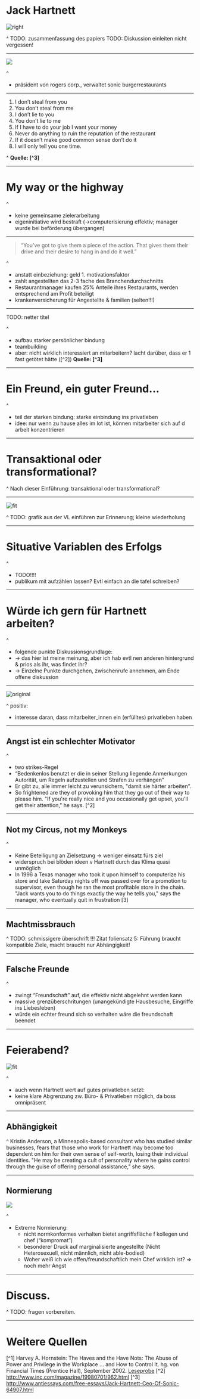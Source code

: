 
# Jack Hartnett

![right](./images/hartnett.jpg)


^
TODO: zusammenfassung des papiers
TODO: Diskussion einleiten nicht vergessen!

---

![](./images/sonic_burger.jpg)

^
- präsident von rogers corp., verwaltet sonic burgerrestaurants

---
1. I don’t steal from you
2. You don’t steal from me
3. I don’t lie to you
4. You don’t lie to me
5. If I have to do your job I want your money
6. Never do anything to ruin the reputation of the restaurant
7. If it doesn’t make good common sense don’t do it
8. I will only tell you one time.

^
**Quelle: [^3]**

---

# My way or the highway

^
- keine gemeinsame zielerarbeitung
- eigeninitiative wird bestraft (->computerisierung effektiv; manager wurde bei beförderung übergangen)

---

> “You've got to give them a piece of the action. That gives them their drive and their desire to hang in and do it well.”

^
- anstatt einbeziehung: geld 1. motivationsfaktor
- zahlt angestellten das 2-3 fache des Branchendurchschnitts
- Restaurantmanager kaufen 25% Anteile ihres Restaurants, werden entsprechend am Profit beteiligt
- krankenversicherung für Angestellte & familien (selten!!!)

<!--His managers must purchase 25% equity stakes in the restaurants they run. In exchange, they receive 25% of the monthly net profits, a $1,200 monthly salary, and full health benefits for themselves and their dependents, a rarity in the burger world. That's just for starters. Managers who have been with D.L. Rogers for more than 18 months qualify for a bonus of up to 15% of net profits if they meet certain food, labor, and paper costs. And three-year veterans can buy a 1% stake in a new Sonic outlet for about $1,750, as long as they meet certain goals, such as posting an annual net profit of 20%. Supervisors can receive up to 13% of the net profits from the stores they oversee. -->

---

TODO: netter titel

^
- aufbau starker persönlicher bindung
- teambuilding 
- aber: nicht wirklich interessiert an mitarbeitern? lacht darüber, dass er 1 fast getötet hätte ([^2])
**Quelle: [^3]**

---
# Ein Freund, ein guter Freund...

^
- teil der starken bindung: starke einbindung ins privatleben
- idee: nur wenn zu hause alles im lot ist, können mitarbeiter sich auf d arbeit konzentrieren

<!--“I don't want you to go to work unhappy, pissed off, upset, or mad about anything, because I don't think you can be totally focused on making money if you're worried about what's happening at home or at school with your kids.” -->

---
# Transaktional oder transformational?

^
Nach dieser Einführung: transaktional oder transformational?

---

![fit](./images/trans*_folie.png)

^
TODO: grafik aus der VL einführen zur Erinnerung; kleine wiederholung

---
# Situative Variablen des Erfolgs

^
- TODO!!!!
- publikum mit aufzählen lassen? Evtl einfach an die tafel schreiben?

---
# Würde ich gern für Hartnett arbeiten?

^
- folgende punkte Diskussionsgrundlage:
- -> das hier ist meine meinung, aber ich hab evtl nen anderen hintergrund & prios als ihr, was findet ihr? 
- -> Einzelne Punkte durchgehen, zwischenrufe annehmen, am Ende offene diskussion 


---
![original](./images/nope.gif)

^
positiv: 
- interesse daran, dass mitarbeiter_innen ein (erfülltes) privatleben haben
---
## Angst ist ein schlechter Motivator

^
- two strikes-Regel
- “Bedenkenlos benutzt er die in seiner Stellung liegende Anmerkungen Autorität, um Regeln aufzustellen und Strafen zu verhängen”
- Er gibt zu, alle immer leicht zu verunsichern, "damit sie härter arbeiten".
- So frightened are they of provoking him that they go out of their way to please him. "If you're really nice and you occasionally get upset, you'll get their attention," he says. [^2]

---
## Not my Circus, not my Monkeys

^
- Keine Beteiligung an Zielsetzung -> weniger einsatz fürs ziel
- widerspruch bei blöden ideen v Hartnett durch das Klima quasi unmöglich
- In 1996 a Texas manager who took it upon himself to computerize his store and take Saturday nights off was passed over for a promotion to supervisor, even though he ran the most profitable store in the chain. "Jack wants you to do things exactly the way he tells you," says the manager, who eventually quit in frustration [3]

---
## Machtmissbrauch

^
TODO: schmissigere überschrift
!!! Zitat foliensatz 5: Führung braucht kompatible Ziele, macht braucht nur Abhängigkeit!

---
## Falsche Freunde

^
- zwingt “Freundschaft” auf, die effektiv nicht abgelehnt werden kann
- massive grenzüberschritungen (unangekündigte Hausbesuche, Eingriffe ins Liebesleben)
- würde ein echter freund sich so verhalten wäre die freundschaft beendet

---
# Feierabend?

![fit](./images/peggy_home.gif)

^
- auch wenn Hartnett wert auf gutes privatleben setzt:
- keine klare Abgrenzung zw. Büro- & Privatleben möglich, da boss omnipräsent

---

## Abhängigkeit

^
Kristin Anderson, a Minneapolis-based consultant who has studied similar businesses, fears that those who work for Hartnett may become too dependent on him for their own sense of self-worth, losing their individual identities. "He may be creating a cult of personality where he gains control through the guise of offering personal assistance," she says.

---

## Normierung
![](./images/judging.gif)

^
- Extreme Normierung:
    - nicht normkonformes verhalten bietet angriffsfläche f kollegen und chef (“kompromat”)
    - besonderer Druck auf marginalisierte angestellte (Nicht Heterosexuell, nicht männlich, nicht able-bodied)
    - Woher weiß ich wie offen/freundschaftlich mein Chef wirklich ist? => noch mehr Angst

---
# Discuss.

^
TODO: fragen vorbereiten.

---
# Weitere Quellen
[^1] Harvey A. Hornstein: The Haves and the Have Nots: The Abuse of Power and Privilege in the Workplace ... and How to Control It. hg. von Financial Times (Prentice Hall), September 2002.
[Leseprobe](https://books.google.de/books?id=J_GlCvSOIOsC&pg=PA53&lpg=PA53&dq=jack+hartnett+rogers+corp&source=bl&ots=uEAvM2q2CP&sig=cPPaAVsxQXsNMV9k2LVpTkmZTbQ&hl=de&sa=X&ei=oXFLVYGPGIqOsAGvzIAI&ved=0CEMQ6AEwBA#v=onepage&q&f=false)
[^2] http://www.inc.com/magazine/19980701/962.html
[^3] http://www.antiessays.com/free-essays/Jack-Hartnett-Ceo-Of-Sonic-64907.html

